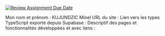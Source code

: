 [![Review Assignment Due Date](https://classroom.github.com/assets/deadline-readme-button-24ddc0f5d75046c5622901739e7c5dd533143b0c8e959d652212380cedb1ea36.svg)](https://classroom.github.com/a/DLDyybNZ)

Mon nom et prénom : KUJUNDZIC Minel
URL du site : 
Lien vers les types TypeScript exporté depuis Supabase : 
Descriptif des pages et fonctionnalités développées et avec liens : 
